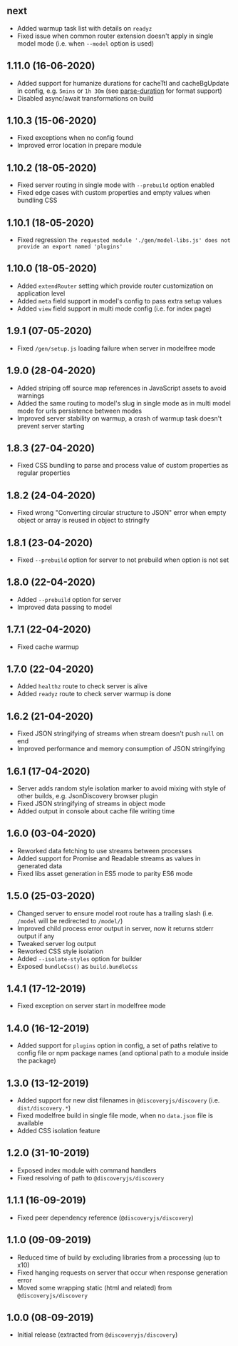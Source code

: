 ## next

- Added warmup task list with details on `readyz`
- Fixed issue when common router extension doesn't apply in single model mode (i.e. when `--model` option is used)

## 1.11.0 (16-06-2020)

- Added support for humanize durations for cacheTtl and cacheBgUpdate in config, e.g. `5mins` or `1h 30m` (see [parse-duration](https://www.npmjs.com/package/parse-duration) for format support)
- Disabled async/await transformations on build

## 1.10.3 (15-06-2020)

- Fixed exceptions when no config found
- Improved error location in prepare module

## 1.10.2 (18-05-2020)

- Fixed server routing in single mode with `--prebuild` option enabled
- Fixed edge cases with custom properties and empty values when bundling CSS

## 1.10.1 (18-05-2020)

- Fixed regression `The requested module './gen/model-libs.js' does not provide an export named 'plugins'`

## 1.10.0 (18-05-2020)

- Added `extendRouter` setting which provide router customization on application level
- Added `meta` field support in model's config to pass extra setup values
- Added `view` field support in multi mode config (i.e. for index page)

## 1.9.1 (07-05-2020)

- Fixed `/gen/setup.js` loading failure when server in modelfree mode

## 1.9.0 (28-04-2020)

- Added striping off source map references in JavaScript assets to avoid warnings
- Added the same routing to model's slug in single mode as in multi model mode for urls persistence between modes
- Improved server stability on warmup, a crash of warmup task doesn't prevent server starting

## 1.8.3 (27-04-2020)

- Fixed CSS bundling to parse and process value of custom properties as regular properties

## 1.8.2 (24-04-2020)

- Fixed wrong "Converting circular structure to JSON" error when empty object or array is reused in object to stringify

## 1.8.1 (23-04-2020)

- Fixed `--prebuild` option for server to not prebuild when option is not set

## 1.8.0 (22-04-2020)

- Added `--prebuild` option for server
- Improved data passing to model

## 1.7.1 (22-04-2020)

- Fixed cache warmup

## 1.7.0 (22-04-2020)

- Added `healthz` route to check server is alive
- Added `readyz` route to check server warmup is done

## 1.6.2 (21-04-2020)

- Fixed JSON stringifying of streams when stream doesn't push `null` on end
- Improved performance and memory consumption of JSON stringifying

## 1.6.1 (17-04-2020)

- Server adds random style isolation marker to avoid mixing with style of other builds, e.g. JsonDiscovery browser plugin
- Fixed JSON stringifying of streams in object mode
- Added output in console about cache file writing time

## 1.6.0 (03-04-2020)

- Reworked data fetching to use streams between processes
- Added support for Promise and Readable streams as values in generated data
- Fixed libs asset generation in ES5 mode to parity ES6 mode

## 1.5.0 (25-03-2020)

- Changed server to ensure model root route has a trailing slash (i.e. `/model` will be redirected to `/model/`)
- Improved child process error output in server, now it returns stderr output if any
- Tweaked server log output
- Reworked CSS style isolation
- Added `--isolate-styles` option for builder
- Exposed `bundleCss()` as `build.bundleCss`

## 1.4.1 (17-12-2019)

- Fixed exception on server start in modelfree mode

## 1.4.0 (16-12-2019)

- Added support for `plugins` option in config, a set of paths relative to config file or npm package names (and optional path to a module inside the package)

## 1.3.0 (13-12-2019)

- Added support for new dist filenames in `@discoveryjs/discovery` (i.e. `dist/discovery.*`)
- Fixed modelfree build in single file mode, when no `data.json` file is available
- Added CSS isolation feature

## 1.2.0 (31-10-2019)

- Exposed index module with command handlers
- Fixed resolving of path to `@discoveryjs/discovery`

## 1.1.1 (16-09-2019)

- Fixed peer dependency reference (`@discoveryjs/discovery`)

## 1.1.0 (09-09-2019)

- Reduced time of build by excluding libraries from a processing (up to x10)
- Fixed hanging requests on server that occur when response generation error
- Moved some wrapping static (html and related) from `@discoveryjs/discovery`

## 1.0.0 (08-09-2019)

- Initial release (extracted from `@discoveryjs/discovery`)
